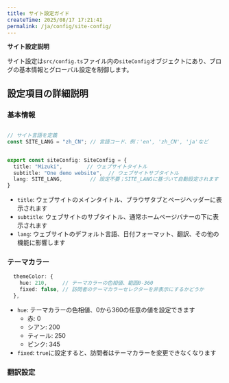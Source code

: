 ```yaml
---
title: サイト設定ガイド
createTime: 2025/08/17 17:21:41
permalink: /ja/config/site-config/
---
```



**サイト設定説明**

サイト設定は`src/config.ts`ファイル内の`siteConfig`オブジェクトにあり、ブログの基本情報とグローバル設定を制御します。

## 設定項目の詳細説明

### 基本情報


```typescript

// サイト言語を定義
const SITE_LANG = "zh_CN"; // 言語コード、例：'en', 'zh_CN', 'ja'など


export const siteConfig: SiteConfig = {
  title: "Mizuki",        // ウェブサイトタイトル
  subtitle: "One demo website",  // ウェブサイトサブタイトル
  lang: SITE_LANG,         // 設定不要；SITE_LANGに基づいて自動設定されます
}
```

- `title`: ウェブサイトのメインタイトル、ブラウザタブとページヘッダーに表示されます
- `subtitle`: ウェブサイトのサブタイトル、通常ホームページバナーの下に表示されます
- `lang`: ウェブサイトのデフォルト言語、日付フォーマット、翻訳、その他の機能に影響します

### テーマカラー

```typescript
  themeColor: {
    hue: 210,     // テーマカラーの色相値、範囲0-360
    fixed: false, // 訪問者のテーマカラーセレクターを非表示にするかどうか
  },
```

- `hue`: テーマカラーの色相値、0から360の任意の値を設定できます
  - 赤: 0
  - シアン: 200
  - ティール: 250
  - ピンク: 345
- `fixed`: `true`に設定すると、訪問者はテーマカラーを変更できなくなります

### 翻訳設定